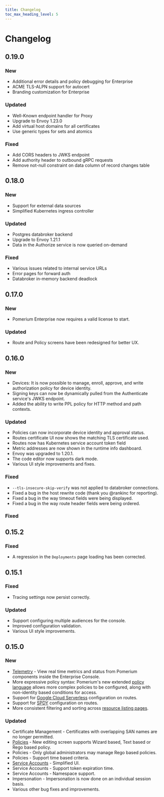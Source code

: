 ```yaml
---
title: Changelog
toc_max_heading_level: 5
---
```


# Changelog

## 0.19.0

### New

- Additional error details and policy debugging for Enterprise
- ACME TLS-ALPN support for autocert
- Branding customization for Enterprise

### Updated

- Well-Known endpoint handler for Proxy
- Upgrade to Envoy 1.23.0
- Add virtual host domains for all certificates
- Use generic types for sets and atomics

### Fixed

- Add CORS headers to JWKS endpoint
- Add authority header to outbound gRPC requests
- Remove not-null constraint on data column of record changes table

## 0.18.0

### New

- Support for external data sources
- Simplified Kubernetes ingress controller

### Updated

- Postgres databroker backend
- Upgrade to Envoy 1.21.1
- Data in the Authorize service is now queried on-demand

### Fixed

- Various issues related to internal service URLs
- Error pages for forward auth
- Databroker in-memory backend deadlock

## 0.17.0

### New

- Pomerium Enterprise now requires a valid license to start.

### Updated

- Route and Policy screens have been redesigned for better UX.

## 0.16.0

### New

- Devices: It is now possible to manage, enroll, approve, and write authorization policy for device identity.
- Signing keys can now be dynamically pulled from the Authenticate service's JWKS endpoint.
- Added the ability to write PPL policy for HTTP method and path contexts.

### Updated

- Policies can now incorporate device identity and approval status.
- Routes certificate UI now shows the matching TLS certificate used.
- Routes now has Kubernetes service account token field
- Metric addresses are now shown in the runtime info dashboard.
- Envoy was upgraded to 1.20.1.
- The code editor now supports dark mode.
- Various UI style improvements and fixes.

### Fixed

- `--tls-insecure-skip-verify` was not applied to databroker connections.
- Fixed a bug in the host rewrite code (thank you @rankinc for reporting).
- Fixed a bug in the way timeout fields were being displayed.
- Fixed a bug in the way route header fields were being ordered.

### Fixed

## 0.15.2

### Fixed

- A regression in the `Deployments` page loading has been corrected.

## 0.15.1

### Fixed

- Tracing settings now persist correctly.

### Updated

- Support configuring multiple audiences for the console.
- Improved configuration validation.
- Various UI style improvements.

## 0.15.0

### New

- [Telemetry] - View real time metrics and status from Pomerium components inside the Enterprise Console.
- More expressive policy syntax: Pomerium's new extended [policy language] allows more complex policies to be configured, along with non-identity based conditions for access.
- Support for [Google Cloud Serverless] configuration on routes.
- Support for [SPDY] configuration on routes.
- More consistent filtering and sorting across [resource listing pages][runtime].

### Updated

- Certificate Management - Certificates with overlapping SAN names are no longer permitted.
- [Policies] - New editing screen supports Wizard based, Text based or Rego based policy.
- Policies - Only global administrators may manage Rego based policies.
- Policies - Support time based criteria.
- [Service Accounts] - Simplified UI.
- Service Accounts - Support token expiration time.
- Service Accounts - Namespace support.
- Impersonation - Impersonation is now done on an individual session basis.
- Various other bug fixes and improvements.

[`signing key`]: /docs/reference/signing-key
[google cloud serverless]: /docs/reference/routes/enable-google-cloud-serverless-authentication
[policies]: /docs/capabilities/manage#policies-2
[policy language]: /docs/capabilities/manage#pomerium-policy-language
[runtime]: /docs/capabilities/reports.md#runtime
[service accounts]: /docs/concepts/service-accounts
[spdy]: /docs/reference/routes/spdy
[telemetry]: /docs/capabilities/reports.md#traffic
